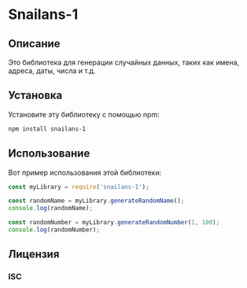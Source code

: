 # Snailans-1

## Описание
Это библиотека для генерации случайных данных, таких как имена, адреса, даты, числа и т.д.

## Установка
Установите эту библиотеку с помощью npm:

```bash
npm install snailans-1
```
## Использование

Вот пример использования этой библиотеки:

```javascript
const myLibrary = require('snailans-1');

const randomName = myLibrary.generateRandomName();
console.log(randomName);

const randomNumber = myLibrary.generateRandomNumber(1, 100);
console.log(randomNumber);
```
## Лицензия

### **ISC**
